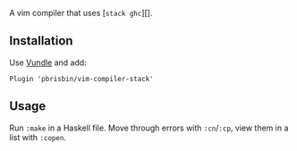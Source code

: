 A vim compiler that uses [`stack ghc`][].

## Installation

Use [Vundle][] and add:

```vim
Plugin 'pbrisbin/vim-compiler-stack'
```

## Usage

Run `:make` in a Haskell file. Move through errors with `:cn`/`:cp`,
view them in a list with `:copen`.

[stack]: http://docs.haskellstack.org/en/stable/README.html
[vundle]: https://github.com/VundleVim/Vundle.vim

